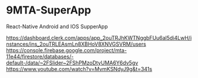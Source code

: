 # 9MTA-SuperApp
React-Native Android and IOS SupperApp


https://dashboard.clerk.com/apps/app_2ouTRJhKWTNggbFUu6al5di4LwH/instances/ins_2ouTRLEAsmLn8XBHoV8XNVGSVRM/users
https://console.firebase.google.com/project/mta-11e44/firestore/databases/-default-/data/~2FSlider~2FShPMzoDtyUMA6Y6dv5gv
https://www.youtube.com/watch?v=MvmKSNdyJ9g&t=341s
